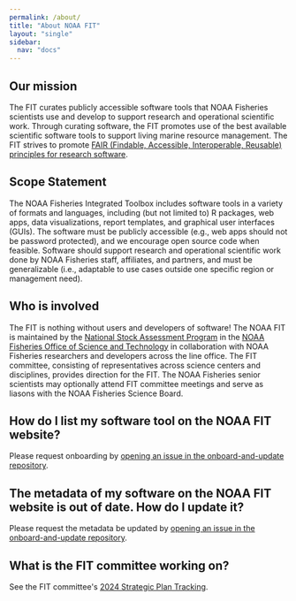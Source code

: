```yaml
---
permalink: /about/
title: "About NOAA FIT"
layout: "single"
sidebar:
  nav: "docs"
---
```


## Our mission

The FIT curates publicly accessible software tools that NOAA Fisheries scientists use and develop to support research and operational scientific work. Through curating software, the FIT promotes use of the best available scientific software tools to support living marine resource management. The FIT strives to promote [FAIR (Findable, Accessible, Interoperable, Reusable) principles for research software](https://www.nature.com/articles/s41597-022-01710-x).

## Scope Statement

The NOAA Fisheries Integrated Toolbox includes software tools in a variety of formats and languages, including (but not limited to) R packages, web apps, data visualizations, report templates, and graphical user interfaces (GUIs). The software must be publicly accessible (e.g., web apps should not be password protected), and we encourage open source code when feasible. Software should support research and operational scientific work done by NOAA Fisheries staff, affiliates, and partners, and must be generalizable (i.e., adaptable to use cases outside one specific region or management need). 

## Who is involved

The FIT is nothing without users and developers of software! The NOAA FIT is maintained by the [National Stock Assessment Program](https://www.fisheries.noaa.gov/topic/population-assessments) in the [NOAA Fisheries Office of Science and Technology](https://www.fisheries.noaa.gov/about/office-science-and-technology) in collaboration with NOAA Fisheries researchers and developers across the line office. The FIT committee, consisting of representatives across science centers and disciplines, provides direction for the FIT. The NOAA Fisheries senior scientists may optionally attend FIT committee meetings and serve as liasons with the NOAA Fisheries Science Board.

## How do I list my software tool on the NOAA FIT website?

Please request onboarding by [opening an issue in the onboard-and-update repository](https://github.com/noaa-fisheries-integrated-toolbox/onboard-and-update/issues/new/choose).

## The metadata of my software on the NOAA FIT website is out of date. How do I update it?

Please request the metadata be updated by [opening an issue in the onboard-and-update repository](https://github.com/noaa-fisheries-integrated-toolbox/onboard-and-update/issues/new/choose).

## What is the FIT committee working on?

See the FIT committee's [2024 Strategic Plan Tracking](https://github.com/orgs/noaa-fisheries-integrated-toolbox/projects/9).

